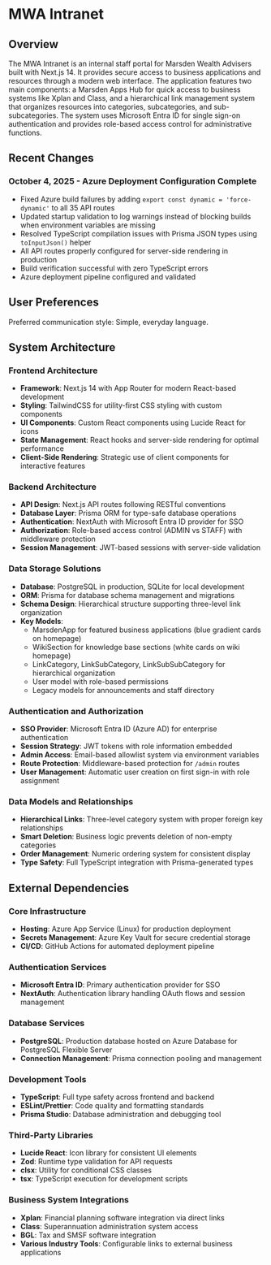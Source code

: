 # MWA Intranet

## Overview

The MWA Intranet is an internal staff portal for Marsden Wealth Advisers built with Next.js 14. It provides secure access to business applications and resources through a modern web interface. The application features two main components: a Marsden Apps Hub for quick access to business systems like Xplan and Class, and a hierarchical link management system that organizes resources into categories, subcategories, and sub-subcategories. The system uses Microsoft Entra ID for single sign-on authentication and provides role-based access control for administrative functions.

## Recent Changes

### October 4, 2025 - Azure Deployment Configuration Complete
- Fixed Azure build failures by adding `export const dynamic = 'force-dynamic'` to all 35 API routes
- Updated startup validation to log warnings instead of blocking builds when environment variables are missing
- Resolved TypeScript compilation issues with Prisma JSON types using `toInputJson()` helper
- All API routes properly configured for server-side rendering in production
- Build verification successful with zero TypeScript errors
- Azure deployment pipeline configured and validated

## User Preferences

Preferred communication style: Simple, everyday language.

## System Architecture

### Frontend Architecture
- **Framework**: Next.js 14 with App Router for modern React-based development
- **Styling**: TailwindCSS for utility-first CSS styling with custom components
- **UI Components**: Custom React components using Lucide React for icons
- **State Management**: React hooks and server-side rendering for optimal performance
- **Client-Side Rendering**: Strategic use of client components for interactive features

### Backend Architecture
- **API Design**: Next.js API routes following RESTful conventions
- **Database Layer**: Prisma ORM for type-safe database operations
- **Authentication**: NextAuth with Microsoft Entra ID provider for SSO
- **Authorization**: Role-based access control (ADMIN vs STAFF) with middleware protection
- **Session Management**: JWT-based sessions with server-side validation

### Data Storage Solutions
- **Database**: PostgreSQL in production, SQLite for local development
- **ORM**: Prisma for database schema management and migrations
- **Schema Design**: Hierarchical structure supporting three-level link organization
- **Key Models**: 
  - MarsdenApp for featured business applications (blue gradient cards on homepage)
  - WikiSection for knowledge base sections (white cards on wiki homepage)
  - LinkCategory, LinkSubCategory, LinkSubSubCategory for hierarchical organization
  - User model with role-based permissions
  - Legacy models for announcements and staff directory

### Authentication and Authorization
- **SSO Provider**: Microsoft Entra ID (Azure AD) for enterprise authentication
- **Session Strategy**: JWT tokens with role information embedded
- **Admin Access**: Email-based allowlist system via environment variables
- **Route Protection**: Middleware-based protection for `/admin` routes
- **User Management**: Automatic user creation on first sign-in with role assignment

### Data Models and Relationships
- **Hierarchical Links**: Three-level category system with proper foreign key relationships
- **Smart Deletion**: Business logic prevents deletion of non-empty categories
- **Order Management**: Numeric ordering system for consistent display
- **Type Safety**: Full TypeScript integration with Prisma-generated types

## External Dependencies

### Core Infrastructure
- **Hosting**: Azure App Service (Linux) for production deployment
- **Secrets Management**: Azure Key Vault for secure credential storage
- **CI/CD**: GitHub Actions for automated deployment pipeline

### Authentication Services
- **Microsoft Entra ID**: Primary authentication provider for SSO
- **NextAuth**: Authentication library handling OAuth flows and session management

### Database Services
- **PostgreSQL**: Production database hosted on Azure Database for PostgreSQL Flexible Server
- **Connection Management**: Prisma connection pooling and management

### Development Tools
- **TypeScript**: Full type safety across frontend and backend
- **ESLint/Prettier**: Code quality and formatting standards
- **Prisma Studio**: Database administration and debugging tool

### Third-Party Libraries
- **Lucide React**: Icon library for consistent UI elements
- **Zod**: Runtime type validation for API requests
- **clsx**: Utility for conditional CSS classes
- **tsx**: TypeScript execution for development scripts

### Business System Integrations
- **Xplan**: Financial planning software integration via direct links
- **Class**: Superannuation administration system access
- **BGL**: Tax and SMSF software integration
- **Various Industry Tools**: Configurable links to external business applications